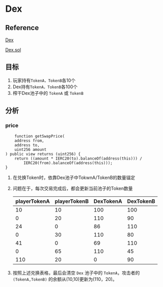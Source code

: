 # Dex

## Reference
[Dex](https://ethernaut.openzeppelin.com/level/22)

[Dex.sol](https://github.com/yuhuajing/ethernaut-book/blob/main/src/22-Dex/Dex.sol)

## 目标
1. 玩家持有`TokenA，TokenB`各10个
2. Dex持有`TokenA，TokenB`各100个
3. 榨干Dex池子中的 `TokenA` 或 `TokenB`

## 分析
### price
```solidity
    function getSwapPrice(
    address from,
    address to,
    uint256 amount
) public view returns (uint256) {
    return ((amount * IERC20(to).balanceOf(address(this))) /
        IERC20(from).balanceOf(address(this)));
}
```
1. 在兑换Token时，依靠Dex池子中TokwnA/TokenB的数量锚定
2. 问题在于，每次交易完成后，都会更新当前池子的Token数量
 
   | playerTokenA  | playerTokenB | DexTokenA | DexTokenB |  
   |--------|--------------|-----------|-----------|
   | 10     | 10           | 100       | 100       | 
   | 0      | 20           | 110       | 90        | 
   | 24     | 0            | 86        | 110       | 
   | 0      | 30           | 110       | 80        | 
   | 41     | 0            | 69        | 110       |
   | 0      | 65           | 110       | 45        |
   | 110    | 20           | 0         | 90        |
3. 按照上述兑换表格，最后会清空 `Dex` 池子中的 `TokenA`，攻击者的 `(TokenA,TokenB)` 的余额从(10,10)更新为(110，20)。

